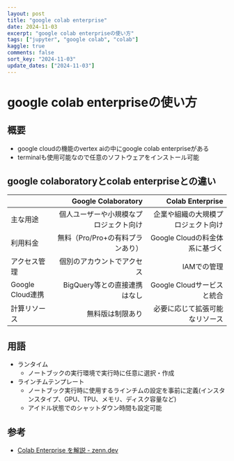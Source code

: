 ```yaml
---
layout: post
title: "google colab enterprise"
date: 2024-11-03
excerpt: "google colab enterpriseの使い方"
tags: ["jupyter", "google colab", "colab"]
kaggle: true
comments: false
sort_key: "2024-11-03"
update_dates: ["2024-11-03"]
---
```


# google colab enterpriseの使い方

## 概要
 - google cloudの機能のvertex aiの中にgoogle colab enterpriseがある
 - terminalも使用可能なので任意のソフトウェアをインストール可能

## google colaboratoryとcolab enterpriseとの違い

|                  |                **Google Colaboratory** |               **Colab Enterprise** |
|------------------|---------------------------------------:|-----------------------------------:|
| 主な用途         | 個人ユーザーや小規模なプロジェクト向け | 企業や組織の大規模プロジェクト向け |
| 利用料金         |       無料（Pro/Pro+の有料プランあり） |     Google Cloudの料金体系に基づく |
| アクセス管理     |             個別のアカウントでアクセス |                        IAMでの管理 |
| Google Cloud連携 |           BigQuery等との直接連携はなし |         Google Cloudサービスと統合 |
| 計算リソース     |                       無料版は制限あり |     必要に応じて拡張可能なリソース |

## 用語
 - ランタイム
   - ノートブックの実行環境で実行時に任意に選択・作成
 - ラインチムテンプレート
   - ノートブック実行時に使用するラインチムの設定を事前に定義(インスタンスタイプ、GPU、TPU、メモリ、ディスク容量など)
   - アイドル状態でのシャットダウン時間も設定可能

## 参考
 - [Colab Enterprise を解説 - zenn.dev](https://zenn.dev/cloud_ace/articles/1085659bb87dfe)
